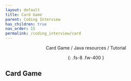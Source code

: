 ```yaml
---
layout: default
title: Card Game
parent: Coding Interview
has_children: true
nav_order: 15
permalink: /coding_interview/card
---
```

<div align="center" markdown="1">
Card Game / Java resources / Tutorial

{: .fs-8 .fw-400 }
</div>

## Card Game